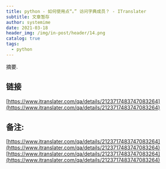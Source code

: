 ```yaml
---
title: python - 如何使用点“。” 访问字典成员？ - ITranslater
subtitle: 文章暂存
author: systemime
date: 2021-03-18
header_img: /img/in-post/header/14.png
catalog: true
tags:
  - python
---
```

摘要.

<!-- more -->
## 链接

 [https://www.itranslater.com/qa/details/2123717483747083264](https://www.itranslater.com/qa/details/2123717483747083264) 

## 备注:

 [https://www.itranslater.com/qa/details/2123717483747083264](https://www.itranslater.com/qa/details/2123717483747083264) 
 [https://www.itranslater.com/qa/details/2123717483747083264](https://www.itranslater.com/qa/details/2123717483747083264)
